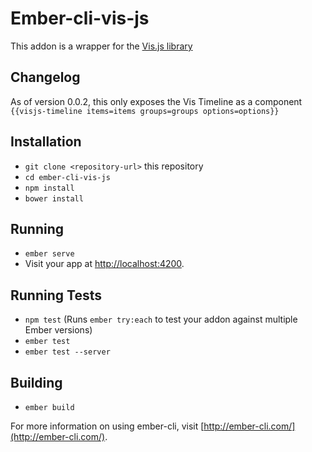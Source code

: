 # Ember-cli-vis-js

This addon is a wrapper for the [Vis.js library](https://github.com/almende/vis)

## Changelog
As of version 0.0.2, this only exposes the Vis Timeline as a component `{{visjs-timeline items=items groups=groups options=options}}`


## Installation

* `git clone <repository-url>` this repository
* `cd ember-cli-vis-js`
* `npm install`
* `bower install`

## Running

* `ember serve`
* Visit your app at [http://localhost:4200](http://localhost:4200).

## Running Tests

* `npm test` (Runs `ember try:each` to test your addon against multiple Ember versions)
* `ember test`
* `ember test --server`

## Building

* `ember build`

For more information on using ember-cli, visit [http://ember-cli.com/](http://ember-cli.com/).
